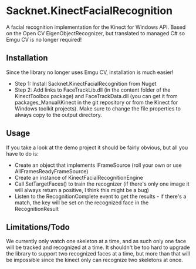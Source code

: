Sacknet.KinectFacialRecognition
===============================

A facial recognition implementation for the Kinect for Windows API.  Based
on the Open CV EigenObjectRecognizer, but translated to managed C# so
Emgu CV is no longer required!


Installation
------------

Since the library no longer uses Emgu CV, installation is much easier!

- Step 1: Install Sacknet.KinectFacialRecognition from Nuget
- Step 2: Add links to FaceTrackLib.dll (in the content folder of the
  KinectToolbox package) and FaceTrackData.dll (you can get it from 
  packages\_Manual\Kinect in the git repository or from the Kinect for
  Windows toolkit projects).  Make sure to change the file properties to
  always copy to the output directory.


Usage
-----

If you take a look at the demo project it should be fairly obvious, but all
you have to do is:

- Create an object that implements IFrameSource (roll your own or use
  AllFramesReadyFrameSource)
- Create an instance of KinectFacialRecognitionEngine
- Call SetTargetFaces() to train the recognizer (if there's only one image it
  will always return a positive, I think this might be a bug)
- Listen to the RecognitionComplete event to get the results - if there's a
  match, the key will be set on the recognized face in the RecognitionResult


Limitations/Todo
----

We currently only watch one skeleton at a time, and as such only one face will
be tracked and recognized at a time.  It shouldn't be too hard to upgrade the
library to support two recognized faces at a time, but more than that will be
impossible since the kinect only can recognize two skeletons at once.